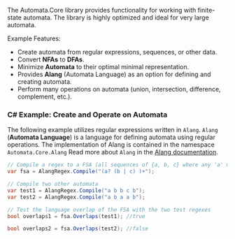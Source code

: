 
The Automata.Core library provides functionality for working with finite-state automata.
The library is highly optimized and ideal for very large automata.

Example Features:
  - Create automata from regular expressions, sequences, or other data.
  - Convert **NFAs** to **DFAs**.
  - Minimize **Automata** to their optimal minimal representation.
  - Provides **Alang** (Automata Language) as an option for defining and creating automata.
  - Perform many operations on automata (union, intersection, difference, complement, etc.).


### C# Example: Create and Operate on Automata

The following example utilizes regular expressions written in `Alang`. 
`Alang` (**Automata Language**) is a language for defining automata using regular operations.
The implementation of Alang is contained in the namespace `Automata.Core.Alang`
Read more about `Alang` in the [Alang documentation](https://hexmerlin.github.io/Automata/ALANG.html).

```csharp
// Compile a regex to a FSA (all sequences of {a, b, c} where any 'a' must be followed by 'b' or 'c')
var fsa = AlangRegex.Compile("(a? (b | c) )+");

// Compile two other automata
var test1 = AlangRegex.Compile("a b b c b");
var test2 = AlangRegex.Compile("a b a a b");

// Test the language overlap of the FSA with the two test regexes
bool overlaps1 = fsa.Overlaps(test1); //true

bool overlaps2 = fsa.Overlaps(test2); //false

```


